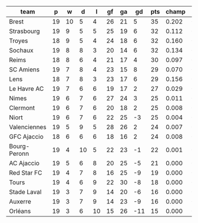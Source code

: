 |     team     | p  | w  | d  | l  | gf | ga | gd  | pts | champ | top2  | top3  | top4  |  5-7  | bot4  | bot3  | bot2  |
|--------------|----|----|----|----|----|----|-----|-----|-------|-------|-------|-------|-------|-------|-------|-------|
| Brest        | 19 | 10 |  5 |  4 | 26 | 21 |   5 |  35 | 0.202 | 0.359 | 0.488 | 0.603 | 0.239 | 0.000 | 0.000 | 0.000|
| Strasbourg   | 19 |  9 |  5 |  5 | 25 | 19 |   6 |  32 | 0.112 | 0.230 | 0.345 | 0.457 | 0.275 | 0.002 | 0.000 | 0.000|
| Troyes       | 18 |  9 |  5 |  4 | 24 | 18 |   6 |  32 | 0.160 | 0.300 | 0.426 | 0.537 | 0.256 | 0.001 | 0.000 | 0.000|
| Sochaux      | 19 |  8 |  8 |  3 | 20 | 14 |   6 |  32 | 0.134 | 0.267 | 0.395 | 0.505 | 0.269 | 0.001 | 0.001 | 0.000|
| Reims        | 18 |  8 |  6 |  4 | 21 | 17 |   4 |  30 | 0.097 | 0.194 | 0.293 | 0.385 | 0.283 | 0.004 | 0.001 | 0.000|
| SC Amiens    | 19 |  7 |  8 |  4 | 23 | 15 |   8 |  29 | 0.070 | 0.159 | 0.251 | 0.352 | 0.289 | 0.003 | 0.001 | 0.000|
| Lens         | 18 |  7 |  8 |  3 | 23 | 17 |   6 |  29 | 0.156 | 0.298 | 0.423 | 0.539 | 0.248 | 0.002 | 0.000 | 0.000|
| Le Havre AC  | 19 |  7 |  6 |  6 | 19 | 17 |   2 |  27 | 0.029 | 0.072 | 0.131 | 0.201 | 0.248 | 0.012 | 0.005 | 0.002|
| Nimes        | 19 |  6 |  7 |  6 | 27 | 24 |   3 |  25 | 0.011 | 0.034 | 0.065 | 0.106 | 0.198 | 0.034 | 0.016 | 0.007|
| Clermont     | 19 |  6 |  7 |  6 | 20 | 18 |   2 |  25 | 0.008 | 0.021 | 0.043 | 0.069 | 0.145 | 0.054 | 0.026 | 0.011|
| Niort        | 19 |  6 |  7 |  6 | 22 | 25 |  -3 |  25 | 0.004 | 0.012 | 0.028 | 0.050 | 0.117 | 0.077 | 0.039 | 0.016|
| Valenciennes | 19 |  5 |  9 |  5 | 28 | 26 |   2 |  24 | 0.007 | 0.023 | 0.048 | 0.080 | 0.159 | 0.049 | 0.024 | 0.010|
| GFC Ajaccio  | 18 |  6 |  6 |  6 | 18 | 16 |   2 |  24 | 0.008 | 0.026 | 0.051 | 0.087 | 0.168 | 0.041 | 0.019 | 0.007|
| Bourg-Peronn | 19 |  4 | 10 |  5 | 22 | 23 |  -1 |  22 | 0.001 | 0.005 | 0.012 | 0.021 | 0.064 | 0.161 | 0.091 | 0.043|
| AC Ajaccio   | 19 |  5 |  6 |  8 | 20 | 25 |  -5 |  21 | 0.000 | 0.001 | 0.002 | 0.005 | 0.022 | 0.342 | 0.226 | 0.120|
| Red Star FC  | 19 |  4 |  7 |  8 | 16 | 25 |  -9 |  19 | 0.000 | 0.000 | 0.000 | 0.001 | 0.008 | 0.519 | 0.377 | 0.237|
| Tours        | 19 |  4 |  6 |  9 | 22 | 30 |  -8 |  18 | 0.000 | 0.000 | 0.000 | 0.001 | 0.005 | 0.576 | 0.436 | 0.287|
| Stade Laval  | 19 |  3 |  7 |  9 | 14 | 20 |  -6 |  16 | 0.000 | 0.000 | 0.000 | 0.001 | 0.005 | 0.636 | 0.490 | 0.332|
| Auxerre      | 19 |  3 |  7 |  9 | 14 | 23 |  -9 |  16 | 0.000 | 0.000 | 0.000 | 0.001 | 0.003 | 0.658 | 0.521 | 0.356|
| Orléans      | 19 |  3 |  6 | 10 | 15 | 26 | -11 |  15 | 0.000 | 0.000 | 0.000 | 0.000 | 0.001 | 0.830 | 0.725 | 0.573|

